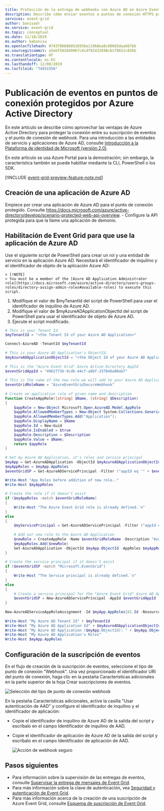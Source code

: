 ```yaml
---
title: Protección de la entrega de webhooks con Azure AD en Azure Event Grid
description: Describe cómo enviar eventos a puntos de conexión HTTPS protegidos por Azure Active Directory mediante Azure Event Grid
services: event-grid
author: banisadr
ms.service: event-grid
ms.topic: conceptual
ms.date: 11/18/2019
ms.author: babanisa
ms.openlocfilehash: 074378668b0516936e11968ea8c800d3daa667bb
ms.sourcegitcommit: a5ebf5026d9967c4c4f92432698cb1f8651c03bb
ms.translationtype: HT
ms.contentlocale: es-ES
ms.lasthandoff: 12/08/2019
ms.locfileid: "74931556"
---
```

# <a name="publish-events-to-azure-active-directory-protected-endpoints"></a>Publicación de eventos en puntos de conexión protegidos por Azure Active Directory

En este artículo se describe cómo aprovechar las ventajas de Azure Active Directory para proteger la conexión entre su suscripción de eventos y el punto de conexión de webhook. Para una introducción a las entidades de servicio y aplicaciones de Azure AD, consulte [Introducción a la Plataforma de identidad de Microsoft (versión 2.0)](https://docs.microsoft.com/azure/active-directory/develop/v2-overview).

En este artículo se usa Azure Portal para la demostración; sin embargo, la característica también se puede habilitar mediante la CLI, PowerShell o los SDK.

[!INCLUDE [event-grid-preview-feature-note.md](../../includes/event-grid-preview-feature-note.md)]

## <a name="create-an-azure-ad-application"></a>Creación de una aplicación de Azure AD

Empiece por crear una aplicación de Azure AD para el punto de conexión protegido. Consulte https://docs.microsoft.com/azure/active-directory/develop/scenario-protected-web-api-overview.
    - Configure la API protegida para que la llame una aplicación de demonio.
    
## <a name="enable-event-grid-to-use-your-azure-ad-application"></a>Habilitación de Event Grid para que use la aplicación de Azure AD

Use el siguiente script de PowerShell para crear un rol y una entidad de servicio en la aplicación Azure AD. Necesitará el identificador de inquilino y el identificador de objeto de la aplicación Azure AD:

    > [!NOTE]
    > You must be a member of the [Azure AD Application Administrator role](https://docs.microsoft.com/azure/active-directory/users-groups-roles/directory-assign-admin-roles#available-roles) to execute this script.
    
1. Modifique el valor de $myTenantId del script de PowerShell para usar el identificador de inquilino de Azure AD.
1. Modifique el valor de $myAzureADApplicationObjectId del script de PowerShell para usar el identificador de objeto de Azure AD.
1. Ejecute el script modificado.

```PowerShell
# This is your Tenant Id. 
$myTenantId = "<the Tenant Id of your Azure AD Application>"

Connect-AzureAD -TenantId $myTenantId
    
# This is your Azure AD Application's ObjectId. 
$myAzureADApplicationObjectId = "<the Object Id of your Azure AD Application>"
    
# This is the "Azure Event Grid" Azure Active Directory AppId
$eventGridAppId = "4962773b-9cdb-44cf-a8bf-237846a00ab7"
    
# This is the name of the new role we will add to your Azure AD Application
$eventGridRoleName = "AzureEventGridSecureWebhook"
    
# Create an application role of given name and description
Function CreateAppRole([string] $Name, [string] $Description)
{
    $appRole = New-Object Microsoft.Open.AzureAD.Model.AppRole
    $appRole.AllowedMemberTypes = New-Object System.Collections.Generic.List[string]
    $appRole.AllowedMemberTypes.Add("Application");
    $appRole.DisplayName = $Name
    $appRole.Id = New-Guid
    $appRole.IsEnabled = $true
    $appRole.Description = $Description
    $appRole.Value = $Name;
    return $appRole
}
    
# Get my Azure AD Application, it's roles and service principal
$myApp = Get-AzureADApplication -ObjectId $myAzureADApplicationObjectId
$myAppRoles = $myApp.AppRoles
$eventGridSP = Get-AzureADServicePrincipal -Filter ("appId eq '" + $eventGridAppId + "'")

Write-Host "App Roles before addition of new role.."
Write-Host $myAppRoles
    
# Create the role if it doesn't exist
if ($myAppRoles -match $eventGridRoleName)
{
    Write-Host "The Azure Event Grid role is already defined.`n"
}
else
{
    $myServicePrincipal = Get-AzureADServicePrincipal -Filter ("appId eq '" + $myApp.AppId + "'")
    
    # Add our new role to the Azure AD Application
    $newRole = CreateAppRole -Name $eventGridRoleName -Description "Azure Event Grid Role"
    $myAppRoles.Add($newRole)
    Set-AzureADApplication -ObjectId $myApp.ObjectId -AppRoles $myAppRoles
}
    
# Create the service principal if it doesn't exist
if ($eventGridSP -match "Microsoft.EventGrid")
{
    Write-Host "The Service principal is already defined.`n"
}
else
{
    # Create a service principal for the "Azure Event Grid" Azure AD Application and add it to the role
    $eventGridSP = New-AzureADServicePrincipal -AppId $eventGridAppId
}
    
New-AzureADServiceAppRoleAssignment -Id $myApp.AppRoles[0].Id -ResourceId $myServicePrincipal.ObjectId -ObjectId $eventGridSP.ObjectId -PrincipalId $eventGridSP.ObjectId
    
Write-Host "My Azure AD Tenant Id" + $myTenantId
Write-Host "My Azure AD Application Id" + $myAzureADApplicationObjectId
Write-Host "My Azure AD Application ($myApp.ObjectId): " + $myApp.ObjectId
Write-Host "My Azure AD Application's Roles"
Write-Host $myApp.AppRoles
```
    
## <a name="configure-the-event-subscription"></a>Configuración de la suscripción de eventos

En el flujo de creación de la suscripción de eventos, seleccione el tipo de punto de conexión "Webhook". Una vez proporcionado el identificador URI del punto de conexión, haga clic en la pestaña Características adicionales en la parte superior de la hoja Crear suscripciones de eventos.

![Selección del tipo de punto de conexión webhook](./media/secure-webhook-delivery/select-webhook.png)

En la pestaña Características adicionales, active la casilla "Usar autenticación de AAD" y configure el identificador de inquilino y el identificador de aplicación:

* Copie el identificador de inquilino de Azure AD de la salida del script y escríbalo en el campo Identificador de inquilino de AAD.
* Copie el identificador de aplicación de Azure AD de la salida del script y escríbalo en el campo Identificador de aplicación de AAD.

    ![Acción de webhook seguro](./media/secure-webhook-delivery/aad-configuration.png)

## <a name="next-steps"></a>Pasos siguientes

* Para información sobre la supervisión de las entregas de eventos, consulte [Supervisar la entrega de mensajes de Event Grid](monitor-event-delivery.md).
* Para más información sobre la clave de autenticación, vea [Seguridad y autenticación de Event Grid](security-authentication.md).
* Para más información acerca de la creación de una suscripción de Azure Event Grid, consulte [Esquema de suscripción de Event Grid](subscription-creation-schema.md).

